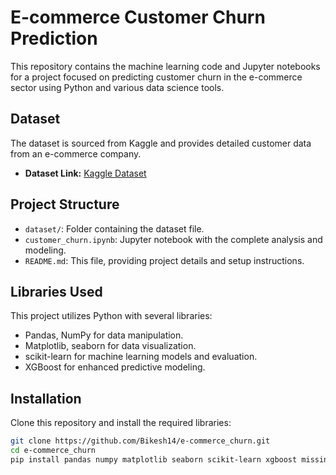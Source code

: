 # E-commerce Customer Churn Prediction

This repository contains the machine learning code and Jupyter notebooks for a project focused on predicting customer churn in the e-commerce sector using Python and various data science tools.

## Dataset
The dataset is sourced from Kaggle and provides detailed customer data from an e-commerce company.
- **Dataset Link:** [Kaggle Dataset](https://www.kaggle.com/datasets/ankitverma2010/ecommerce-customer-churn-analysis-and-prediction/data)

## Project Structure
- `dataset/`: Folder containing the dataset file.
- `customer_churn.ipynb`: Jupyter notebook with the complete analysis and modeling.
- `README.md`: This file, providing project details and setup instructions.

## Libraries Used
This project utilizes Python with several libraries:
- Pandas, NumPy for data manipulation.
- Matplotlib, seaborn for data visualization.
- scikit-learn for machine learning models and evaluation.
- XGBoost for enhanced predictive modeling.

## Installation
Clone this repository and install the required libraries:
```bash
git clone https://github.com/Bikesh14/e-commerce_churn.git
cd e-commerce_churn
pip install pandas numpy matplotlib seaborn scikit-learn xgboost missingno
